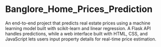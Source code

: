 # Banglore_Home_Prices_Prediction
An end-to-end project that predicts real estate prices using a machine learning model built with scikit-learn and linear regression. A Flask API handles predictions, while a web interface built with HTML, CSS, and JavaScript lets users input property details for real-time price estimation.
